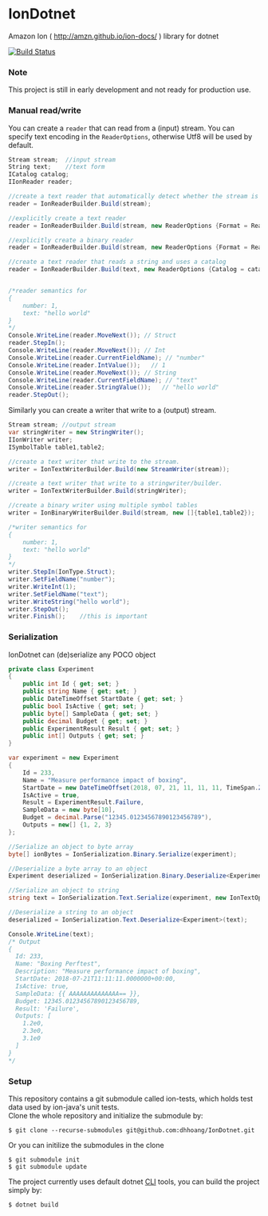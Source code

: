 # IonDotnet
Amazon Ion ( http://amzn.github.io/ion-docs/ ) library for dotnet 

[![Build Status](https://travis-ci.org/dhhoang/IonDotnet.svg?branch=master)](https://travis-ci.org/dhhoang/IonDotnet)

### Note 
This project is still in early development and not ready for production use.

### Manual read/write
You can create a `reader` that can read from a (input) stream. You can specify text encoding in the `ReaderOptions`, otherwise Utf8 will be used by default.
```csharp
Stream stream;  //input stream
String text;    //text form
ICatalog catalog;
IIonReader reader;  

//create a text reader that automatically detect whether the stream is text/binary
reader = IonReaderBuilder.Build(stream);

//explicitly create a text reader
reader = IonReaderBuilder.Build(stream, new ReaderOptions {Format = ReaderFormat.Text});

//explicitly create a binary reader
reader = IonReaderBuilder.Build(stream, new ReaderOptions {Format = ReaderFormat.Binary});

//create a text reader that reads a string and uses a catalog
reader = IonReaderBuilder.Build(text, new ReaderOptions {Catalog = catalog});


/*reader semantics for
{
    number: 1,
    text: "hello world"
}
*/
Console.WriteLine(reader.MoveNext()); // Struct
reader.StepIn();
Console.WriteLine(reader.MoveNext()); // Int
Console.WriteLine(reader.CurrentFieldName); // "number"
Console.WriteLine(reader.IntValue());   // 1
Console.WriteLine(reader.MoveNext()); // String
Console.WriteLine(reader.CurrentFieldName); // "text"
Console.WriteLine(reader.StringValue());   // "hello world"
reader.StepOut();
```

Similarly you can create a writer that write to a (output) stream. 

```csharp
Stream stream; //output stream
var stringWriter = new StringWriter();
IIonWriter writer;
ISymbolTable table1,table2;

//create a text writer that write to the stream.
writer = IonTextWriterBuilder.Build(new StreamWriter(stream));

//create a text writer that write to a stringwriter/builder.
writer = IonTextWriterBuilder.Build(stringWriter);

//create a binary writer using multiple symbol tables
writer = IonBinaryWriterBuilder.Build(stream, new []{table1,table2});

/*writer semantics for
{
    number: 1,
    text: "hello world"
}
*/
writer.StepIn(IonType.Struct);
writer.SetFieldName("number");
writer.WriteInt(1);
writer.SetFieldName("text");
writer.WriteString("hello world");
writer.StepOut();
writer.Finish();    //this is important
```

### Serialization
IonDotnet can (de)serialize any POCO object 

```csharp
private class Experiment
{
    public int Id { get; set; }
    public string Name { get; set; }
    public DateTimeOffset StartDate { get; set; }
    public bool IsActive { get; set; }
    public byte[] SampleData { get; set; }
    public decimal Budget { get; set; }
    public ExperimentResult Result { get; set; }
    public int[] Outputs { get; set; }
}

var experiment = new Experiment
{
    Id = 233,
    Name = "Measure performance impact of boxing",
    StartDate = new DateTimeOffset(2018, 07, 21, 11, 11, 11, TimeSpan.Zero),
    IsActive = true,
    Result = ExperimentResult.Failure,
    SampleData = new byte[10],
    Budget = decimal.Parse("12345.01234567890123456789"),
    Outputs = new[] {1, 2, 3}
};

//Serialize an object to byte array
byte[] ionBytes = IonSerialization.Binary.Serialize(experiment);

//Deserialize a byte array to an object
Experiment deserialized = IonSerialization.Binary.Deserialize<Experiment>(ionBytes);

//Serialize an object to string
string text = IonSerialization.Text.Serialize(experiment, new IonTextOptions {PrettyPrint = true});

//Deserialize a string to an object
deserialized = IonSerialization.Text.Deserialize<Experiment>(text);

Console.WriteLine(text);
/* Output
{
  Id: 233,
  Name: "Boxing Perftest",
  Description: "Measure performance impact of boxing",
  StartDate: 2018-07-21T11:11:11.0000000+00:00,
  IsActive: true,
  SampleData: {{ AAAAAAAAAAAAAA== }},
  Budget: 12345.01234567890123456789,
  Result: 'Failure',
  Outputs: [
    1.2e0,
    2.3e0,
    3.1e0
  ]
}
*/
```

### Setup
This repository contains a git submodule called ion-tests, which holds test data used by ion-java's unit tests.  
Clone the whole repository and initialize the submodule by:
```
$ git clone --recurse-submodules git@github.com:dhhoang/IonDotnet.git
```
Or you can initilize the submodules in the clone
```
$ git submodule init
$ git submodule update
```
The project currently uses default dotnet [CLI](https://docs.microsoft.com/en-us/dotnet/core/tools/?tabs=netcore2x) tools,
you can build the project simply by:
```
$ dotnet build
``` 
